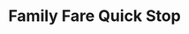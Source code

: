 ---
title: "Family Fare Quick Stop"
url: /holland/family-fare-quick-stop-south-washington-avenue/
shop: convenience
---